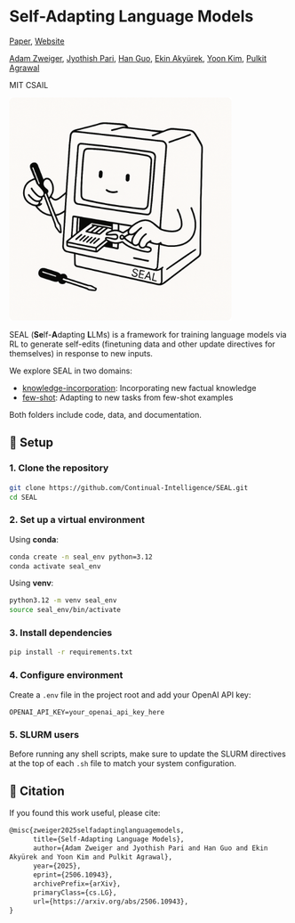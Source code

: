 # Self-Adapting Language Models

[Paper](https://arxiv.org/abs/2506.10943), [Website](https://jyopari.github.io/posts/seal)

[Adam Zweiger](https://adamzweiger.github.io/),
[Jyothish Pari](https://jyopari.github.io),
[Han Guo](https://han-guo.info/),
[Ekin Akyürek](https://ekinakyurek.github.io/),
[Yoon Kim](https://people.csail.mit.edu/yoonkim/),
[Pulkit Agrawal](https://people.csail.mit.edu/pulkitag/)

MIT CSAIL

<img src="few-shot/assets/SEAL.png" alt="SEAL" width="400"/>

SEAL (**Se**lf-**A**dapting **L**LMs) is a framework for training language models via RL to generate self-edits (finetuning data and other update directives for themselves) in response to new inputs. 

We explore SEAL in two domains:
- [knowledge-incorporation](knowledge-incorporation): Incorporating new factual knowledge
- [few-shot](few-shot): Adapting to new tasks from few-shot examples

Both folders include code, data, and documentation.

## 🔧 Setup

### 1. Clone the repository

```bash
git clone https://github.com/Continual-Intelligence/SEAL.git
cd SEAL
```

### 2. Set up a virtual environment

Using **conda**:

```bash
conda create -n seal_env python=3.12
conda activate seal_env
```

Using **venv**:

```bash
python3.12 -m venv seal_env
source seal_env/bin/activate
```

### 3. Install dependencies

```bash
pip install -r requirements.txt
```

### 4. Configure environment

Create a `.env` file in the project root and add your OpenAI API key:

```env
OPENAI_API_KEY=your_openai_api_key_here
```

### 5. SLURM users

Before running any shell scripts, make sure to update the SLURM directives at the top of each `.sh` file to match your system configuration.


## 📄 Citation

If you found this work useful, please cite:

```
@misc{zweiger2025selfadaptinglanguagemodels,
      title={Self-Adapting Language Models}, 
      author={Adam Zweiger and Jyothish Pari and Han Guo and Ekin Akyürek and Yoon Kim and Pulkit Agrawal},
      year={2025},
      eprint={2506.10943},
      archivePrefix={arXiv},
      primaryClass={cs.LG},
      url={https://arxiv.org/abs/2506.10943}, 
}
```
